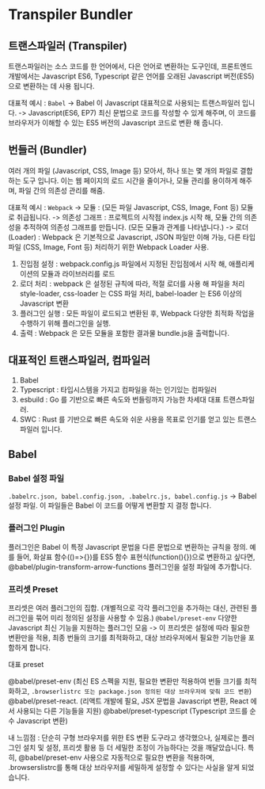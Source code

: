 # Transpiler Bundler

## 트랜스파일러 (Transpiler)

트랜스파일러는 소스 코드를 한 언어에서, 다은 언어로 변환하는 도구인데,
프론트엔드 개발에서는 Javascript ES6, Typescript 같은 언어를 오래된 Javascript 버전(ES5)으로 변환하는 데 사용 됩니다.

대표적 예시 : `Babel`
-> Babel 이 Javascript 대표적으로 사용되는 트랜스파일러 입니다.
-> Javascript(ES6, EP7) 최신 문법으로 코드를 작성할 수 있게 해주며, 이 코드를 브라우저가 이해할 수 있는 ES5 버전의 Javascript 코드로 변환 해 줍니다.

## 번들러 (Bundler)

여러 개의 파일 (Javascript, CSS, Image 등) 모아서, 하나 또는 몇 개의 파일로 결합하는 도구 입니다.
이는 웹 페이지의 로드 시간을 줄이거나, 모듈 관리를 용이하게 해주며, 파일 간의 의존성 관리를 해줌.

대표적 예시 : `Webpack`
-> 모듈 : (모든 파일 Javascript, CSS, Image, Font 등) 모듈로 취급됩니다.
-> 의존성 그래프 : 프로젝트의 시작점 index.js 시작 해, 모듈 간의 의존성을 추적하여 의존성 그래프를 만듭니다. (모든 모듈과 관계를 나타냅니다.)
-> 로더 (Loader) : Webpack 은 기본적으로 Javascript, JSON 파일만 이해 가능, 다른 타입 파일 (CSS, Image, Font 등) 처리하기 위한 Webpack Loader 사용.

1. 진입점 설정 : webpack.config.js 파일에서 지정된 진입점에서 시작 해, 애플리케이션의 모듈과 라이브러리를 로드
2. 로더 처리 : webpack 은 설정된 규칙에 따라, 적절 로더를 사용 해 파일을 처리 style-loader, css-loader 는 CSS 파일 처리, babel-loader 는 ES6 이상의 Javascript 변환
3. 플러그인 실행 : 모든 파일이 로드되고 변환된 후, Webpack 다양한 최적화 작업을 수행하기 위해 플러그인을 실행.
4. 출력 : Webpack 은 모든 모듈을 포함한 결과물 bundle.js을 출력합니다.

## 대표적인 트랜스파일러, 컴파일러

1. Babel
2. Typescript : 타입시스템을 가지고 컴파일을 하는 인기있는 컴파일러
3. esbuild : Go 를 기반으로 빠른 속도와 번들링까지 가능한 차세대 대표 트랜스파일러.
4. SWC : Rust 를 기반으로 빠른 속도와 쉬운 사용을 목표로 인기를 얻고 있는 트랜스파일러 입니다.

## Babel

### Babel 설정 파일

`.babelrc.json, babel.config.json, .babelrc.js, babel.config.js` -> Babel 설정 파일.
이 파일들은 Babel 이 코드를 어떻게 변환할 지 결정 합니다.

### 플러그인 Plugin

플러그인은 Babel 이 특정 Javascript 문법을 다른 문법으로 변환하는 규칙을 정의.
예를 들어, 화살표 함수(()=>{})를 ES5 함수 표현식(function(){})으로 변환하고 싶다면, @babel/plugin-transform-arrow-functions 플러그인을 설정 파일에 추가합니다.

### 프리셋 Preset

프리셋은 여러 플러그인의 집합. (개별적으로 각각 플러그인을 추가하는 대신, 관련된 플러그인을 묶어 미리 정의된 설정을 사용할 수 있음.)
`@babel/preset-env` 다양한 Javascript 최신 기능을 지원하는 플러그인 모음 -> 이 프리셋은 설정에 따라 필요한 변환만을 적용, 최종 번들의 크기를 최적화하고, 대상 브라우저에서 필요한 기능만을 포함하게 합니다.

대표 preset

@babel/preset-env (최신 ES 스펙을 지원, 필요한 변환만 적용하여 번들 크기를 최적화하고, `.browserlistrc 또는 package.json 정의된 대상 브라우저에 맞춰 코드 변환`)
@babel/preset-react. (리액트 개발에 필요, JSX 문법을 Javascript 변환, React 에서 사용되는 다른 기능들을 지원)
@babel/preset-typescript (Typescript 코드를 순수 Javascript 변환)

내 느낌점 : 단순히 구형 브라우저를 위한 ES 변환 도구라고 생각했으나, 실제로는 플러그인 설치 및 설정, 프리셋 활용 등 더 세밀한 조정이 가능하다는 것을 깨달았습니다. 특히, @babel/preset-env 사용으로 자동적으로 필요한 변환을 적용하며, .browserslistrc를 통해 대상 브라우저를 세밀하게 설정할 수 있다는 사실을 알게 되었습니다.
